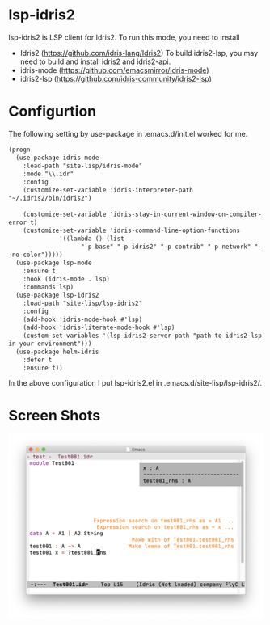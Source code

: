 # lsp-idris2

lsp-idris2 is LSP client for Idris2.
To run this mode, you need to install 
- Idris2 (https://github.com/idris-lang/Idris2)
 To build idris2-lsp, you may need to build and install idris2 and idris2-api.
- idris-mode (https://github.com/emacsmirror/idris-mode)
- idris2-lsp (https://github.com/idris-community/idris2-lsp)


# Configurtion

The following setting by use-package in .emacs.d/init.el worked for me.

```
(progn
  (use-package idris-mode
    :load-path "site-lisp/idris-mode"
    :mode "\\.idr"
    :config
    (customize-set-variable 'idris-interpreter-path "~/.idris2/bin/idris2")
    
    (customize-set-variable 'idris-stay-in-current-window-on-compiler-error t)
    (customize-set-variable 'idris-command-line-option-functions
			  '((lambda () (list
					"-p base" "-p idris2" "-p contrib" "-p network" "--no-color")))))
  (use-package lsp-mode
    :ensure t
    :hook (idris-mode . lsp)
    :commands lsp)
  (use-package lsp-idris2
    :load-path "site-lisp/lsp-idris2"
    :config
    (add-hook 'idris-mode-hook #'lsp)
    (add-hook 'idris-literate-mode-hook #'lsp)
    (custom-set-variables '(lsp-idris2-server-path "path to idris2-lsp in your environment")))
  (use-package helm-idris
    :defer t
    :ensure t))
```

In the above configuration I put lsp-idris2.el in .emacs.d/site-lisp/lsp-idris2/.

# Screen Shots
![Quickfixes](images/quickfix.png)
